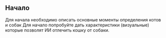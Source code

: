 ## Начало 
Для начала необходимо описать основные моменты определения котов и собак
Для начало попробуйте дать характеристики (визуальные) которые позволят ИИ отлечить кошку от собаки.
